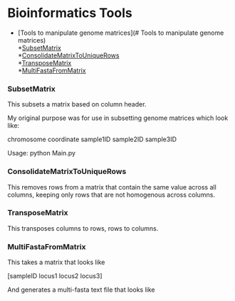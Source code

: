 # Bioinformatics Tools

- [Tools to manipulate genome matrices](# Tools to manipulate genome matrices)  
	*[SubsetMatrix](#SubsetMatrix)  
	*[ConsolidateMatrixToUniqueRows](#ConsolidateMatrixToUniqueRows)  
	*[TransposeMatrix](#TransposeMatrix)  
	*[MultiFastaFromMatrix](#MultiFastaFromMatrix)  
	

### SubsetMatrix

This subsets a matrix based on column header. 

My original purpose was for use in subsetting genome matrices which look like:

chromosome	coordinate	sample1ID	sample2ID	sample3ID



Usage: python Main.py <matrix file> <array of column headers> <delimiter used in matrix file>

### ConsolidateMatrixToUniqueRows

This removes rows from a matrix that contain the same value across all columns, keeping only rows that are not homogenous across columns.

### TransposeMatrix

This transposes columns to rows, rows to columns.

### MultiFastaFromMatrix

This takes a matrix that looks like

 [sampleID	locus1	locus2	locus3]
 
 And generates a multi-fasta text file that looks like
 
 